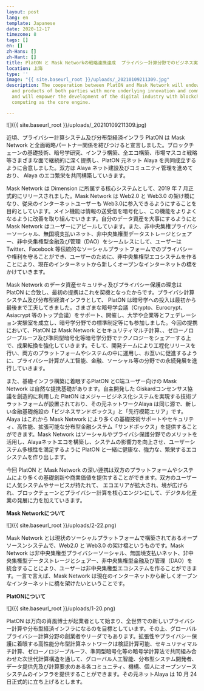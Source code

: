```yaml
---
layout: post
lang: en
template: Japanese
date: 2020-12-17
timezone: 8
tags: []
en: []
zh-Hans: []
zh-Hant: []
title: PlatON と Mask Networkの戦略連携達成  プライバシー計算分野でのビジネス実現を進める
location: 上海
type: ''
image: "{{ site.baseurl_root }}/uploads/_20210109211309.jpg"
description: The cooperation between PlatON and Mask Network will endow the platforms
  and products of both parties with more underlying innovation and commercial value
  and will empower the development of the digital industry with blockchain and privacy
  computing as the core engine.

---
```

![]({{ site.baseurl_root }}/uploads/_20210109211309.jpg)

近頃、プライバシー計算システム及び分布型経済インフラ PlatON は Mask Network と全面戦略パートナー関係を結びつけると宣言しました。ブロックチェーンの基礎技術、暗号学研究、インフラ構築、全エコ構築、市場マスコミ戦略等さまざまな面で継続的に深く提携し、PlatON 元ネット Alaya を共同成立するように合意しました。双方は Alaya ネット建設及びコミュニティ管理を進めており、 Alaya のエコ繁栄を共同構築していきます。

Mask Network は Dimension に所属する核心システムとして、2019 年 7 月正式的にリリースされました。Mask Network は Web2.0 と Web3.0 の架け橋になり、従来のインターネットユーザーも Web3.0に参入できるようにすることを目的としています。メイン機能は情報の送受信を暗号化し、この機能をよりよくなるように改善を取り組んでいきます。自分のデータ資産を大事にするようにと Mask Network はユーザーにアピールしています。また、非中央集権プライバシーソーシャル、無国境支払いネット、非中央集権型データストレージとシェアー、非中央集権型金融及び管理（DAO）をシームレスにして、ユーザーは Twitter、Facebook 等伝統的なソーシャルプラットフォームでのプライバシーや権利を守ることができ、ユーザーのために、非中央集権型エコシステムを作ることにより、現在のインターネットから新しくオープンなインターネットの橋をかけていきます。

Mask Network のデータ資産セキュリティ及びプライバシー保護の理念は PlatON に合致し、最初の提携はこれを契機となったからです。プライバシ計算システム及び分布型経済インフラとして、 PlatON は暗号学への投入は最初から最後まで工夫してきました。さまざまな暗号学会議（Crypto、Eurocrypt、Asiacrypt 等のトップ会議）をサポート、開催し、大学や企業等とフェデレーション実験室を成立し、暗号学分野での標準制定等にも参加しました。今回の提携において、PlatON は Mask Network とセキュリティマルチ計算、、ゼローノロジープルーフ及び準同型暗号化等暗号学分野でテクノロジーをシェアーする上で、成果転換を強化していきます。そして、開発チームにより工程化リリースを行い、両方のプラットフォームやシステムの中に運用し、お互いに促進するように、プライバシー計算が人工智能、金融、ソーシャル等の分野での永続発展を進行していきます。

また、基礎インフラ構築に着眼するPlatON とC端ユーザー向けの Mask Network は自然な提携基礎があります。自主開発した Giskardコンセンサス協議を創造的に利用した PlatON はメジャービジネス化システムを実現する技術プラットフォームが設置されており、その元ネットワークAlaya は同じ源で、新しい金融基礎施設の「ビジネスサンドボックス」と「先行模範エリア」です。Alaya はこれから Mask Network により多くの基礎技術サポートやセキュリティ、高性能、拡張可能な分布型金融システム「サンドボックス」を提供することができます。Mask Network はソーシャルやプライバシ保護分野でのメリットを活用し、Alayaネットエコを構築し、システムの影響力を向上させ、ユーザーシステム多様性を満足するように  PlatON と一緒に健康な、強力な、繁栄するエコシステムを作り出します。

今回 PlatON と Mask Network の深い連携は双方のプラットフォームやシステムにより多くの基礎創新や商業価値を提供することができます。双方のユーザーに人気システムやサービスが持たれて、 エコエリアが拡大され、境が広げられ、ブロックチェーンとプライバシー計算を核心エンジンにして、デジタル化産業の発展に力を加えていきます。

**Mask Networkについて**

![]({{ site.baseurl_root }}/uploads/2-22.png)

Mask Network とは現状のソーシャルプラットフォームで構築されておるオープソースンシステムで、Web2.0 と Web3.0 の架け橋というものです。Mask Network は非中央集権型プライバシーソーシャル、無国境支払いネット、非中央集権型データストレージとシェアー、非中央集権型金融及び管理（DAO）を統合することにより、ユーザーは非中央集権型エコシステムを作ることができます。一言で言えば、Mask Network は現在のインターネットから新しくオープンなインターネットに橋を架けたいということです。

**PlatONについて**

![]({{ site.baseurl_root }}/uploads/1-20.png)

PlatON は万向の肖風博士が起業者として始まり、全世界での新しいプライバシー計算や分布型経済インフラになるのを目標としています。その上、グローバルプライバシー計算分野の創業者やリーダでもあります。拡張性やプライバシー保護に着眼する高性能分布型計算ネットワークは検証計算可能、セキュリティマルチ計算、ゼローノロジープルーフ、準同型暗号化等の暗号学計算法で共同組み合わせた次世代計算構造を通して、グローバル人工智能、分布型システム開発者、データ提供先及び計算要求のある各コミュニティ、機構、個人にオープンソースシステムのインフラを提供することができます。その元ネットAlaya は 10 月 24 日正式的に立ち上げるとします。